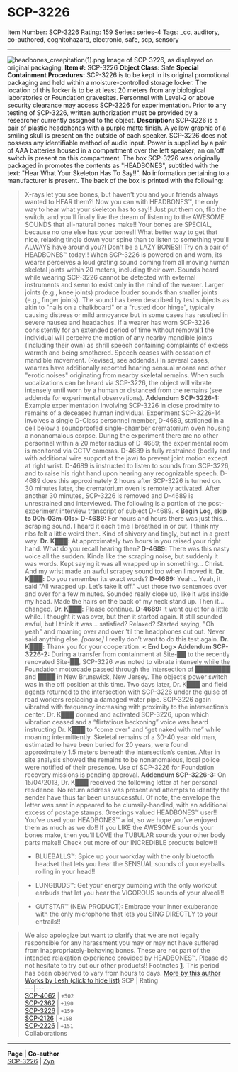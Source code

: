 # SCP-3226
Item Number: SCP-3226
Rating: 159
Series: series-4
Tags: _cc, auditory, co-authored, cognitohazard, electronic, safe, scp, sensory

---

![headbones_creepitation\(1\).png](https://scp-wiki.wdfiles.com/local--files/scp-3226/headbones_creepitation\(1\).png)
Image of SCP-3226, as displayed on original packaging.
**Item #:** SCP-3226
**Object Class:** Safe
**Special Containment Procedures:** SCP-3226 is to be kept in its original promotional packaging and held within a moisture-controlled storage locker. The location of this locker is to be at least 20 meters from any biological laboratories or Foundation gravesites.
Personnel with Level-2 or above security clearance may access SCP-3226 for experimentation. Prior to any testing of SCP-3226, written authorization must be provided by a researcher currently assigned to the object.
**Description:** SCP-3226 is a pair of plastic headphones with a purple matte finish. A yellow graphic of a smiling skull is present on the outside of each speaker. SCP-3226 does not possess any identifiable method of audio input. Power is supplied by a pair of AAA batteries housed in a compartment over the left speaker; an on/off switch is present on this compartment.
The box SCP-3226 was originally packaged in promotes the contents as "HEADBONES", subtitled with the text: "Hear What Your Skeleton Has To Say!!". No information pertaining to a manufacturer is present. The back of the box is printed with the following:
> X-rays let you see bones, but haven't you and your friends always wanted to HEAR them?! Now you can with HEADBONES™, the only way to hear what your skeleton has to say!! Just put them on, flip the switch, and you'll finally live the dream of listening to the AWESOME SOUNDS that all-natural bones make!!
> Your bones are SPECIAL, because no one else has your bones!! What better way to get that nice, relaxing tingle down your spine than to listen to something you'll ALWAYS have around you?!
> Don't be a LAZY BONES!! Try on a pair of HEADBONES™ today!!
When SCP-3226 is powered on and worn, its wearer perceives a loud grating sound coming from all moving human skeletal joints within 20 meters, including their own.
Sounds heard while wearing SCP-3226 cannot be detected with external instruments and seem to exist only in the mind of the wearer. Larger joints (e.g., knee joints) produce louder sounds than smaller joints (e.g., finger joints). The sound has been described by test subjects as akin to "nails on a chalkboard" or a "rusted door hinge", typically causing distress or mild annoyance but in some cases has resulted in severe nausea and headaches.
If a wearer has worn SCP-3226 consistently for an extended period of time without removal,[1](javascript:;) the individual will perceive the motion of any nearby mandible joints (including their own) as shrill speech containing complaints of excess warmth and being smothered. Speech ceases with cessation of mandible movement. (Revised, see addenda.)
In several cases, wearers have additionally reported hearing sensual moans and other "erotic noises" originating from nearby skeletal remains. When such vocalizations can be heard via SCP-3226, the object will vibrate intensely until worn by a human or distanced from the remains (see addenda for experimental observations).
**Addendum SCP-3226-1:** Example experimentation involving SCP-3226 in close proximity to remains of a deceased human individual.
Experiment SCP-3226-14 involves a single D-Class personnel member, D-4689, stationed in a cell below a soundproofed single-chamber crematorium oven housing a nonanomalous corpse. During the experiment there are no other personnel within a 20 meter radius of D-4689; the experimental room is monitored via CCTV cameras.
D-4689 is fully restrained (bodily and with additional wire support at the jaw) to prevent joint motion except at right wrist. D-4689 is instructed to listen to sounds from SCP-3226, and to raise his right hand upon hearing any recognizable speech. D-4689 does this approximately 2 hours after SCP-3226 is turned on. 30 minutes later, the crematorium oven is remotely activated. After another 30 minutes, SCP-3226 is removed and D-4689 is unrestrained and interviewed.
The following is a portion of the post-experiment interview transcript of subject D-4689.
> **< Begin Log, skip to 00h-03m-01s>**
> **D-4689:** For hours and hours there was just this… scraping sound. I heard it each time I breathed in or out. I think my ribs felt a little weird then. Kind of shivery and tingly, but not in a great way.
> **Dr. K███:** At approximately two hours in you raised your right hand. What do you recall hearing then?
> **D-4689:** There was this nasty voice all the sudden. Kinda like the scraping noise, but suddenly it was words. Kept saying it was all wrapped up in something… Christ. And my wrist made an awful scrapey sound too when I moved it.
> **Dr. K███:** Do you remember its exact words?
> **D-4689:** Yeah… Yeah, it said "All wrapped up. Let’s take it off." Just those two sentences over and over for a few minutes. Sounded really close up, like it was inside my head. Made the hairs on the back of my neck stand up. Then it… changed.
> **Dr. K███:** Please continue.
> **D-4689:** It went quiet for a little while. I thought it was over, but then it started again. It still sounded awful, but I think it was… satisfied? Relaxed? Started saying, "Oh yeah" and moaning over and over 'til the headphones cut out. Never said anything else. _[pause]_ I really don’t want to do this test again.
> **Dr. K███:** Thank you for your cooperation.
> **< End Log>**
**Addendum SCP-3226-2:** During a transfer from containment at Site-██ to the recently renovated Site-██, SCP-3226 was noted to vibrate intensely while the Foundation motorcade passed through the intersection of ████████ and ████ in New Brunswick, New Jersey. The object’s power switch was in the off position at this time.
Two days later, Dr. K███ and field agents returned to the intersection with SCP-3226 under the guise of road workers replacing a damaged water pipe. SCP-3226 again vibrated with frequency increasing with proximity to the intersection’s center. Dr. K███ donned and activated SCP-3226, upon which vibration ceased and a “flirtatious beckoning” voice was heard instructing Dr. K███ to “come over” and “get naked with me” while moaning intermittently.
Skeletal remains of a 30-40 year old man, estimated to have been buried for 20 years, were found approximately 1.5 meters beneath the intersection’s center. After in site analysis showed the remains to be nonanomalous, local police were notified of their presence.
Use of SCP-3226 for Foundation recovery missions is pending approval.
**Addendum SCP-3226-3:** On 15/04/2013, Dr. K███ received the following letter at her personal residence. No return address was present and attempts to identify the sender have thus far been unsuccessful. Of note, the envelope the letter was sent in appeared to be clumsily-handled, with an additional excess of postage stamps.
> Greetings valued HEADBONES™ user!!
> You’ve used your HEADBONES™ a lot, so we hope you’ve enjoyed them as much as we do!! If you LIKE the AWESOME sounds your bones make, then you’ll LOVE the TUBULAR sounds your other body parts make!! Check out more of our INCREDIBLE products below!!
>   * BLUEBALLS™: Spice up your workday with the only bluetooth headset that lets you hear the SENSUAL sounds of your eyeballs rolling in your head!!
> 

>   * LUNGBUDS™: Get your energy pumping with the only workout earbuds that let you hear the VIGOROUS sounds of your alveoli!!
> 

>   * GUTSTAR™ (NEW PRODUCT): Embrace your inner exuberance with the only microphone that lets you SING DIRECTLY to your entrails!!
> 

> We also apologize but want to clarify that we are not legally responsible for any harassment you may or may not have suffered from inappropriately-behaving bones. These are not part of the intended relaxation experience provided by HEADBONES™. Please do not hesitate to try out our other products!!
Footnotes
[1](javascript:;). This period has been observed to vary from hours to days.
[More by this author](javascript:;)
[Works by Lesh (click to hide list)](javascript:;)
SCP | Rating  
---|---  
[SCP-4062](/scp-4062) | `+502`  
[SCP-2362](/scp-2362) | `+190`  
[SCP-3226](/scp-3226) | `+159`  
[SCP-2126](/scp-2126) | `+158`  
[SCP-2226](/scp-2226) | `+151`  
Collaborations  
---  
**Page** | **Co-author**  
[SCP-3226](/scp-3226) | [Zyn](http://www.scp-wiki.net/researcher-zyn-s-personnel-file)